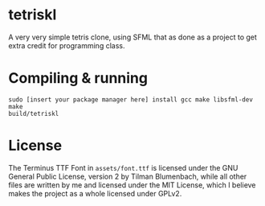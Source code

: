 # tetriskl

A very very simple tetris clone, using SFML that as done as a project to get extra credit for programming class.

# Compiling & running

```
sudo [insert your package manager here] install gcc make libsfml-dev
make
build/tetriskl
```

# License

The Terminus TTF Font in `assets/font.ttf` is licensed under the GNU General Public License, version 2 by Tilman Blumenbach, while all other files are written by me and licensed under the MIT License, which I believe makes the project as a whole licensed under GPLv2.

